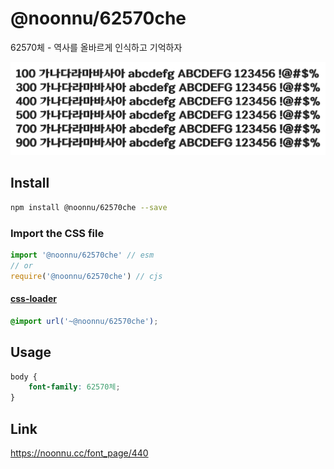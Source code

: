 # @noonnu/62570che

62570체 - 역사를 올바르게 인식하고 기억하자

![example](./example.png)

## Install

```bash
npm install @noonnu/62570che --save
```

### Import the CSS file

```js
import '@noonnu/62570che' // esm
// or
require('@noonnu/62570che') // cjs
```

#### [css-loader](https://github.com/webpack-contrib/css-loader)

```css
@import url('~@noonnu/62570che');
```

## Usage

```css
body {
    font-family: 62570체;
}
```

## Link

https://noonnu.cc/font_page/440
